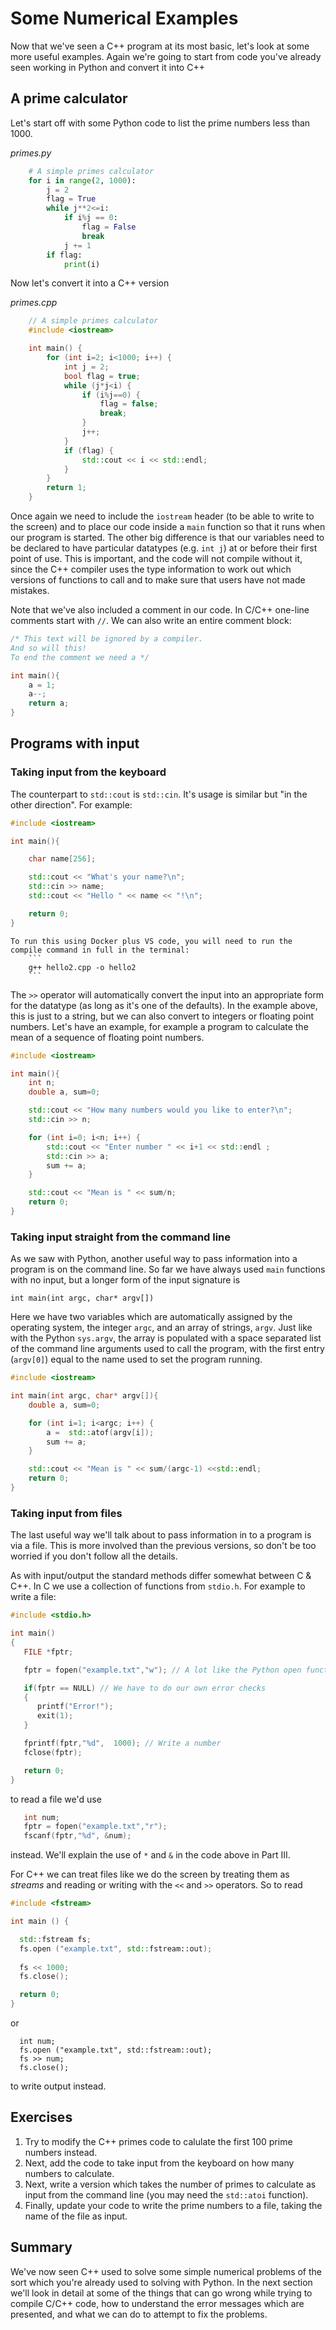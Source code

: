 # Some Numerical Examples

Now that we've seen a C++ program at its most basic, let's look at some more useful examples. Again we're going to start from code you've already seen working in Python and convert it into C++

## A prime calculator

Let's start off with some Python code to list the prime numbers less than 1000.

_primes.py_
```python
    # A simple primes calculator
    for i in range(2, 1000):
        j = 2
        flag = True
        while j**2<=i:
            if i%j == 0:
                flag = False
                break
            j += 1
        if flag:
            print(i)
```

Now let's convert it into a C++ version

_primes.cpp_
```c++
    // A simple primes calculator
    #include <iostream>

    int main() {
        for (int i=2; i<1000; i++) {
            int j = 2;
            bool flag = true;
            while (j*j<i) {
                if (i%j==0) {
                    flag = false;
                    break;
                }
                j++;
            }
            if (flag) {
                std::cout << i << std::endl;
            }
        }
        return 1;
    }

```

Once again we need to include the `iostream` header (to be able to write to the screen) and to place our code inside a `main` function so that it runs when our program is started. The other big difference is that our variables need to be declared to have particular datatypes (e.g. `int j`) at or before their first point of use. This is important, and the code will not compile without it, since the C++ compiler uses the type information to work out which versions of functions to call and to make sure that users have not made mistakes.

Note that we've also included a comment in our code. In C/C++ one-line comments start with `//`. We can also write an entire comment block:

``` c++ 
/* This text will be ignored by a compiler.
And so will this!
To end the comment we need a */

int main(){
    a = 1;
    a--;
    return a;
}
```

## Programs with input

### Taking input from the keyboard

The counterpart to `std::cout` is `std::cin`. It's usage is similar but "in the other direction". For example:

```c++
#include <iostream>

int main(){

    char name[256];

    std::cout << "What's your name?\n";
    std::cin >> name;
    std::cout << "Hello " << name << "!\n";

    return 0;
}
```

```{note} 
To run this using Docker plus VS code, you will need to run the compile command in full in the terminal:
    ```
    g++ hello2.cpp -o hello2
    ```
```

The `>>` operator will automatically convert the input into an appropriate form for the datatype (as long as it's one of the defaults). In the example above, this is just to a string, but we can also convert to integers or floating point numbers. Let's have an example, for example a program to calculate the mean of a sequence of floating point numbers.

```c++
#include <iostream>

int main(){
    int n;
    double a, sum=0;

    std::cout << "How many numbers would you like to enter?\n";
    std::cin >> n;

    for (int i=0; i<n; i++) {
        std::cout << "Enter number " << i+1 << std::endl ;
        std::cin >> a;
        sum += a;    
    }

    std::cout << "Mean is " << sum/n; 
    return 0;
}
```

### Taking input straight from the command line

As we saw with Python, another useful way to pass information into a program is on the command line. So far we have always used `main` functions with no input, but a longer form of the input signature is

```
int main(int argc, char* argv[])
```

Here we have two variables which are automatically assigned by the operating system, the integer `argc`, and an array of strings, `argv`. Just like with the Python `sys.argv`, the array is populated with a space separated list of the command line arguments used to call the program, with the first entry (`argv[0]`) equal to the name used to set the program running.

```c++
#include <iostream>

int main(int argc, char* argv[]){
    double a, sum=0;

    for (int i=1; i<argc; i++) {
        a =  std::atof(argv[i]);
        sum += a;    
    }

    std::cout << "Mean is " << sum/(argc-1) <<std::endl; 
    return 0;
}
```

### Taking input from files

The last useful way we'll talk about to pass information in to a program is via a file. This is more involved than the previous versions, so don't be too worried if you don't follow all the details.

As with input/output the standard methods differ somewhat between C & C++. In C we use a collection of functions from `stdio.h`. For example to write a file:

```c
#include <stdio.h>

int main()
{
   FILE *fptr;

   fptr = fopen("example.txt","w"); // A lot like the Python open function

   if(fptr == NULL) // We have to do our own error checks
   {
      printf("Error!");   
      exit(1);             
   }

   fprintf(fptr,"%d",  1000); // Write a number
   fclose(fptr);

   return 0;
}

```
to read a file we'd use
```c
   int num;
   fptr = fopen("example.txt","r"); 
   fscanf(fptr,"%d", &num);
```
instead. We'll explain the use of `*` and `&` in the code above in Part III.

For C++ we can treat files like we do the screen by treating them as _streams_ and reading or writing with the `<<` and `>>` operators. So to read

```c++
#include <fstream>

int main () {

  std::fstream fs;
  fs.open ("example.txt", std::fstream::out);
  
  fs << 1000;
  fs.close();

  return 0;
}
```

or
```
  int num;
  fs.open ("example.txt", std::fstream::out);
  fs >> num;
  fs.close();
```
to write output instead.

## Exercises

1. Try to modify the C++ primes code to calulate the first 100 prime numbers instead. 
2. Next, add the code to take input from the keyboard on how many numbers to calculate.
3. Next, write a version which takes the number of primes to calculate as input from the command line (you may need the `std::atoi` function).
4. Finally, update your code to write the prime numbers to a file, taking the name of the file as input.

## Summary

We've now seen C++ used to solve some simple numerical problems of the sort which you're already used to solving with Python. In the next section we'll look in detail at some of the things that can go wrong while trying to compile C/C++ code, how to understand the error messages which are presented, and what we can do to attempt to fix the problems.